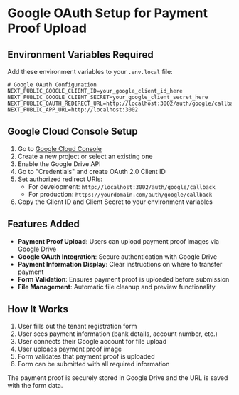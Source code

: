 # Google OAuth Setup for Payment Proof Upload

## Environment Variables Required

Add these environment variables to your `.env.local` file:

```env
# Google OAuth Configuration
NEXT_PUBLIC_GOOGLE_CLIENT_ID=your_google_client_id_here
NEXT_PUBLIC_GOOGLE_CLIENT_SECRET=your_google_client_secret_here
NEXT_PUBLIC_OAUTH_REDIRECT_URL=http://localhost:3002/auth/google/callback
NEXT_PUBLIC_APP_URL=http://localhost:3002
```

## Google Cloud Console Setup

1. Go to [Google Cloud Console](https://console.cloud.google.com/)
2. Create a new project or select an existing one
3. Enable the Google Drive API
4. Go to "Credentials" and create OAuth 2.0 Client ID
5. Set authorized redirect URIs:
   - For development: `http://localhost:3002/auth/google/callback`
   - For production: `https://yourdomain.com/auth/google/callback`
6. Copy the Client ID and Client Secret to your environment variables

## Features Added

- **Payment Proof Upload**: Users can upload payment proof images via Google Drive
- **Google OAuth Integration**: Secure authentication with Google Drive
- **Payment Information Display**: Clear instructions on where to transfer payment
- **Form Validation**: Ensures payment proof is uploaded before submission
- **File Management**: Automatic file cleanup and preview functionality

## How It Works

1. User fills out the tenant registration form
2. User sees payment information (bank details, account number, etc.)
3. User connects their Google account for file upload
4. User uploads payment proof image
5. Form validates that payment proof is uploaded
6. Form can be submitted with all required information

The payment proof is securely stored in Google Drive and the URL is saved with the form data.
